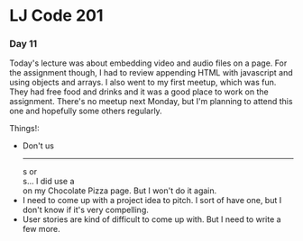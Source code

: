 # LJ Code 201
### Day 11

Today's lecture was about embedding video and audio files on a page. For the assignment though, I had to review appending HTML with javascript and using objects and arrays. I also went to my first meetup, which was fun. They had free food and drinks and it was a good place to work on the assignment. There's no meetup next Monday, but I'm planning to attend this one and hopefully some others regularly.

Things!:

- Don't us <hr>s or <br>s... I did use a <br> on my Chocolate Pizza page. But I won't do it again.
- I need to come up with a project idea to pitch. I sort of have one, but I don't know if it's very compelling.
- User stories are kind of difficult to come up with. But I need to write a few more. 
